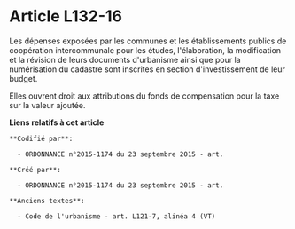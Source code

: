 # Article L132-16

Les dépenses exposées par les communes et les établissements publics de coopération intercommunale pour les études,
l'élaboration, la modification et la révision de leurs documents d'urbanisme ainsi que pour la numérisation du cadastre sont
inscrites en section d'investissement de leur budget.

Elles ouvrent droit aux attributions du fonds de compensation pour la taxe sur la valeur ajoutée.

**Liens relatifs à cet article**

	**Codifié par**:

	  - ORDONNANCE n°2015-1174 du 23 septembre 2015 - art.

	**Créé par**:

	  - ORDONNANCE n°2015-1174 du 23 septembre 2015 - art.

	**Anciens textes**:

	  - Code de l'urbanisme - art. L121-7, alinéa 4 (VT)

